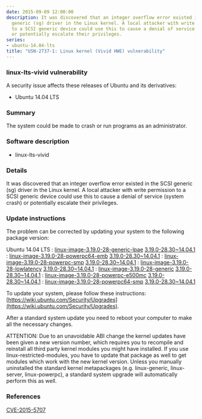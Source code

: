 ```yaml
---
date: 2015-09-09 12:00:00
description: It was discovered that an integer overflow error existed in the SCSI
  generic (sg) driver in the Linux kernel. A local attacker with write permission
  to a SCSI generic device could use this to cause a denial of service (system crash)
  or potentially escalate their privileges.
series:
- ubuntu-14.04-lts
title: "USN-2737-1: Linux kernel (Vivid HWE) vulnerability"
---
```


### linux-lts-vivid vulnerability

A security issue affects these releases of Ubuntu and its derivatives:

* Ubuntu 14.04 LTS

### Summary

The system could be made to crash or run programs as an administrator. 

### Software description

* linux-lts-vivid 

### Details

It was discovered that an integer overflow error existed in the SCSI generic (sg) driver in the Linux kernel. A local attacker with write permission to a SCSI generic device could use this to cause a denial of service (system crash) or potentially escalate their privileges. 

### Update instructions

The problem can be corrected by updating your system to the following package version:

Ubuntu 14.04 LTS
 : [linux-image-3.19.0-28-generic-lpae](https://launchpad.net/ubuntu/+source/linux-lts-vivid) <span> [3.19.0-28.30~14.04.1](https://launchpad.net/ubuntu/+source/linux-lts-vivid/3.19.0-28.30~14.04.1) </span> 
 : [linux-image-3.19.0-28-powerpc64-emb](https://launchpad.net/ubuntu/+source/linux-lts-vivid) <span> [3.19.0-28.30~14.04.1](https://launchpad.net/ubuntu/+source/linux-lts-vivid/3.19.0-28.30~14.04.1) </span> 
 : [linux-image-3.19.0-28-powerpc-smp](https://launchpad.net/ubuntu/+source/linux-lts-vivid) <span> [3.19.0-28.30~14.04.1](https://launchpad.net/ubuntu/+source/linux-lts-vivid/3.19.0-28.30~14.04.1) </span> 
 : [linux-image-3.19.0-28-lowlatency](https://launchpad.net/ubuntu/+source/linux-lts-vivid) <span> [3.19.0-28.30~14.04.1](https://launchpad.net/ubuntu/+source/linux-lts-vivid/3.19.0-28.30~14.04.1) </span> 
 : [linux-image-3.19.0-28-generic](https://launchpad.net/ubuntu/+source/linux-lts-vivid) <span> [3.19.0-28.30~14.04.1](https://launchpad.net/ubuntu/+source/linux-lts-vivid/3.19.0-28.30~14.04.1) </span> 
 : [linux-image-3.19.0-28-powerpc-e500mc](https://launchpad.net/ubuntu/+source/linux-lts-vivid) <span> [3.19.0-28.30~14.04.1](https://launchpad.net/ubuntu/+source/linux-lts-vivid/3.19.0-28.30~14.04.1) </span> 
 : [linux-image-3.19.0-28-powerpc64-smp](https://launchpad.net/ubuntu/+source/linux-lts-vivid) <span> [3.19.0-28.30~14.04.1](https://launchpad.net/ubuntu/+source/linux-lts-vivid/3.19.0-28.30~14.04.1) </span> 

To update your system, please follow these instructions: [https://wiki.ubuntu.com/Security/Upgrades](https://wiki.ubuntu.com/Security/Upgrades).

After a standard system update you need to reboot your computer to make all the necessary changes.

ATTENTION: Due to an unavoidable ABI change the kernel updates have been given a new version number, which requires you to recompile and reinstall all third party kernel modules you might have installed. If you use linux-restricted-modules, you have to update that package as well to get modules which work with the new kernel version. Unless you manually uninstalled the standard kernel metapackages (e.g. linux-generic, linux-server, linux-powerpc), a standard system upgrade will automatically perform this as well. 

### References

 [CVE-2015-5707](http://people.ubuntu.com/~ubuntu-security/cve/CVE-2015-5707)

